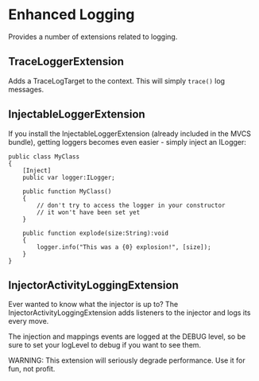 # Enhanced Logging

Provides a number of extensions related to logging.

## TraceLoggerExtension

Adds a TraceLogTarget to the context. This will simply `trace()` log messages.

## InjectableLoggerExtension

If you install the InjectableLoggerExtension (already included in the MVCS bundle), getting loggers becomes even easier - simply inject an ILogger:

```as3
public class MyClass
{
    [Inject]
    public var logger:ILogger;

    public function MyClass()
    {
        // don't try to access the logger in your constructor
        // it won't have been set yet
    }

    public function explode(size:String):void
    {
        logger.info("This was a {0} explosion!", [size]);
    }
}
```

## InjectorActivityLoggingExtension

Ever wanted to know what the injector is up to? The InjectorActivityLoggingExtension adds listeners to the injector and logs its every move.

The injection and mappings events are logged at the DEBUG level, so be sure to set your logLevel to debug if you want to see them.

WARNING: This extension will seriously degrade performance. Use it for fun, not profit.
